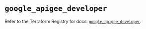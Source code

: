 # `google_apigee_developer`

Refer to the Terraform Registry for docs: [`google_apigee_developer`](https://registry.terraform.io/providers/hashicorp/google/6.13.0/docs/resources/apigee_developer).
